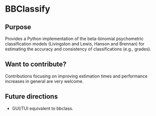 # BBClassify
## Purpose
Provides a Python implementation of the beta-binomial psychometric classification models (Livingston and Lewis, Hanson and Brennan) for estimating the accuracy and consistency of classifications (e.g., grades).

## Want to contribute?
Contributions focusing on improving estimation times and performance increases in general are very welcome.

## Future directions
- GUI/TUI equivalent to bbclass.
